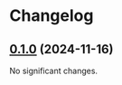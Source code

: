 # Changelog

<!-- changelogging: start -->

## [0.1.0](https://github.com/nekitdev/otp-std/tree/v0.1.0) (2024-11-16)

No significant changes.
